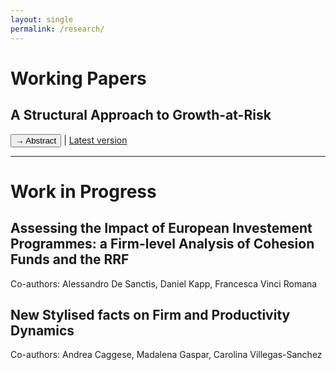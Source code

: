 ```yaml
---
layout: single
permalink: /research/
---
```


# Working Papers

## A Structural Approach to Growth-at-Risk

<button onclick="toggleAbstract('abstract1')">→ Abstract</button> | [Latest version](/assets/GaR.pdf)

<div id="abstract1" style="display:none;">
We identify the structural impulse responses of quantiles of the outcome variable to a shock. Our estimation strategy explicitly distinguishes treatment from control variables, allowing us to model responses of unconditional quantiles while using controls for identification. Disentangling the effect of adding control variables on identification versus interpretation brings our structural quantile impulse responses conceptually closer to structural mean impulse responses. Applying our methodology to study the impact of financial shocks on lower quantiles of output growth confirms that financial shocks have an outsized effect on growth-at-risk, but the magnitude of our estimates is more extreme than in previous studies.
</div>

---

# Work in Progress

## Assessing the Impact of European Investement Programmes: a Firm-level Analysis of Cohesion Funds and the RRF
Co-authors: Alessandro De Sanctis, Daniel Kapp, Francesca Vinci Romana


## New Stylised facts on Firm and Productivity Dynamics
Co-authors: Andrea Caggese, Madalena Gaspar, Carolina Villegas-Sanchez
